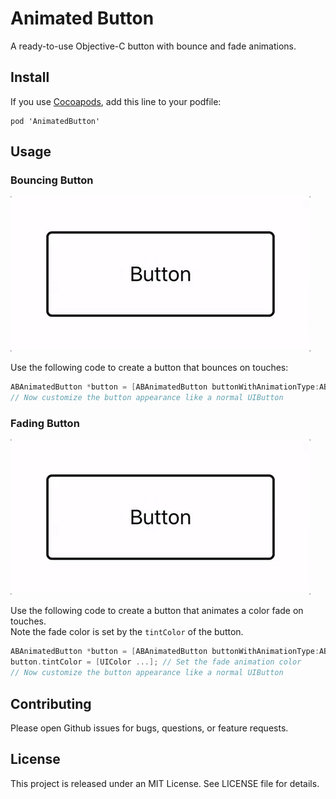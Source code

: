 # Animated Button
A ready-to-use Objective-C button with bounce and fade animations.


## Install

If you use [Cocoapods](https://cocoapods.org/), add this line to your podfile:
```
pod 'AnimatedButton'
```

## Usage

### Bouncing Button

![Bounce](https://github.com/JohnGluszak/animated-ios-button/blob/master/Images/AnimatedButtonBounce.gif)

Use the following code to create a button that bounces on touches:
```objective-c
ABAnimatedButton *button = [ABAnimatedButton buttonWithAnimationType:ABAnimationTypeBounce];
// Now customize the button appearance like a normal UIButton
```


### Fading Button

![Fade](https://github.com/JohnGluszak/animated-ios-button/blob/master/Images/AnimatedButtonFade.gif)

Use the following code to create a button that animates a color fade on touches.  
Note the fade color is set by the ```tintColor``` of the button.
```objective-c
ABAnimatedButton *button = [ABAnimatedButton buttonWithAnimationType:ABAnimationTypeFade];
button.tintColor = [UIColor ...]; // Set the fade animation color
// Now customize the button appearance like a normal UIButton
```


## Contributing

Please open Github issues for bugs, questions, or feature requests.


## License

This project is released under an MIT License. See LICENSE file for details.

